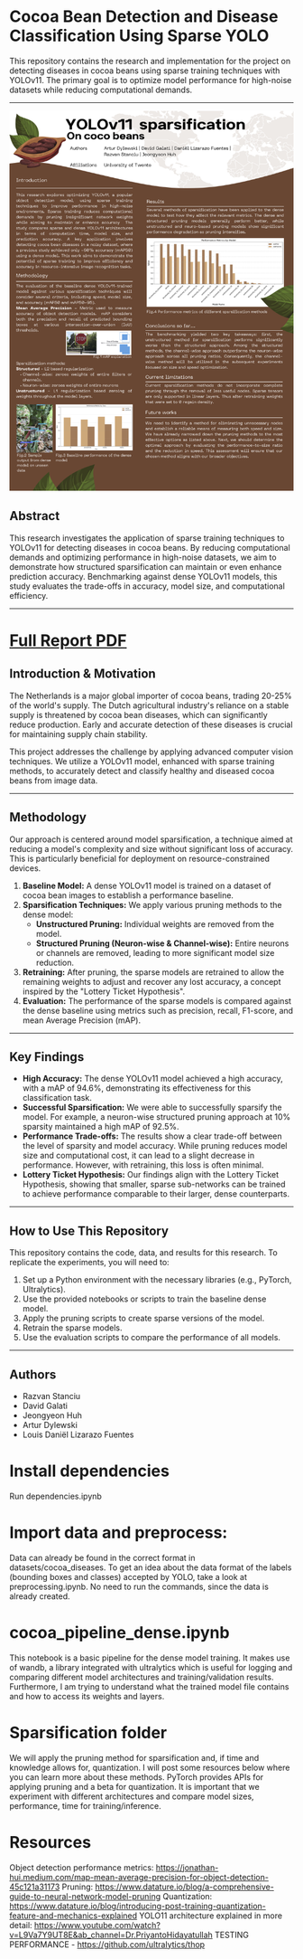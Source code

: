 # Cocoa Bean Detection and Disease Classification Using Sparse YOLO

This repository contains the research and implementation for the project on detecting diseases in cocoa beans using sparse training techniques with YOLOv11. The primary goal is to optimize model performance for high-noise datasets while reducing computational demands.

---

![Poster](poster.png)

## Abstract

This research investigates the application of sparse training techniques to YOLOv11 for detecting diseases in cocoa beans. By reducing computational demands and optimizing performance in high-noise datasets, we aim to demonstrate how structured sparsification can maintain or even enhance prediction accuracy. Benchmarking against dense YOLOv11 models, this study evaluates the trade-offs in accuracy, model size, and computational efficiency.

---

# [Full Report PDF](./Cocoa_Bean_Sparse_YOLO_Final_Report.pdf)

## Introduction & Motivation

The Netherlands is a major global importer of cocoa beans, trading 20-25% of the world's supply. The Dutch agricultural industry's reliance on a stable supply is threatened by cocoa bean diseases, which can significantly reduce production. Early and accurate detection of these diseases is crucial for maintaining supply chain stability.

This project addresses the challenge by applying advanced computer vision techniques. We utilize a YOLOv11 model, enhanced with sparse training methods, to accurately detect and classify healthy and diseased cocoa beans from image data.

---

## Methodology

Our approach is centered around model sparsification, a technique aimed at reducing a model's complexity and size without significant loss of accuracy. This is particularly beneficial for deployment on resource-constrained devices.

1.  **Baseline Model:** A dense YOLOv11 model is trained on a dataset of cocoa bean images to establish a performance baseline.
2.  **Sparsification Techniques:** We apply various pruning methods to the dense model:
    * **Unstructured Pruning:** Individual weights are removed from the model.
    * **Structured Pruning (Neuron-wise & Channel-wise):** Entire neurons or channels are removed, leading to more significant model size reduction.
3.  **Retraining:** After pruning, the sparse models are retrained to allow the remaining weights to adjust and recover any lost accuracy, a concept inspired by the "Lottery Ticket Hypothesis".
4.  **Evaluation:** The performance of the sparse models is compared against the dense baseline using metrics such as precision, recall, F1-score, and mean Average Precision (mAP).

---

## Key Findings

-   **High Accuracy:** The dense YOLOv11 model achieved a high accuracy, with a mAP of 94.6%, demonstrating its effectiveness for this classification task.
-   **Successful Sparsification:** We were able to successfully sparsify the model. For example, a neuron-wise structured pruning approach at 10% sparsity maintained a high mAP of 92.5%.
-   **Performance Trade-offs:** The results show a clear trade-off between the level of sparsity and model accuracy. While pruning reduces model size and computational cost, it can lead to a slight decrease in performance. However, with retraining, this loss is often minimal.
-   **Lottery Ticket Hypothesis:** Our findings align with the Lottery Ticket Hypothesis, showing that smaller, sparse sub-networks can be trained to achieve performance comparable to their larger, dense counterparts.

---

## How to Use This Repository

This repository contains the code, data, and results for this research. To replicate the experiments, you will need to:
1.  Set up a Python environment with the necessary libraries (e.g., PyTorch, Ultralytics).
2.  Use the provided notebooks or scripts to train the baseline dense model.
3.  Apply the pruning scripts to create sparse versions of the model.
4.  Retrain the sparse models.
5.  Use the evaluation scripts to compare the performance of all models.

---

## Authors

* Razvan Stanciu
* David Galati
* Jeongyeon Huh
* Artur Dylewski
* Louis Daniël Lizarazo Fuentes

# Install dependencies
Run dependencies.ipynb

# Import data and preprocess:
Data can already be found in the correct format in datasets/cocoa_diseases.
To get an idea about the data format of the labels (bounding boxes and classes) accepted by YOLO, 
take a look at preprocessing.ipynb. No need to run the commands, since the data is already created.


# cocoa_pipeline_dense.ipynb

This notebook is a basic pipeline for the dense model training. It makes use of wandb, a library
integrated with ultralytics which is useful for logging and comparing different model architectures
and training/validation results.
Furthermore, I am trying to understand what the trained model file contains and how to access its weights and layers.



# Sparsification folder


We will apply the pruning method for sparsification and, if time and knowledge allows for, quantization. I will post some resources
below where you can learn more about these methods.
PyTorch provides APIs for applying pruning and a beta for quantization.
It is important that we experiment with different architectures and compare model sizes, performance, time for training/inference.


# Resources

Object detection performance metrics: https://jonathan-hui.medium.com/map-mean-average-precision-for-object-detection-45c121a31173
Pruning: https://www.datature.io/blog/a-comprehensive-guide-to-neural-network-model-pruning
Quantization: https://www.datature.io/blog/introducing-post-training-quantization-feature-and-mechanics-explained
YOLO11 architecture explained in more detail: https://www.youtube.com/watch?v=L9Va7Y9UT8E&ab_channel=Dr.PriyantoHidayatullah
TESTING PERFORMANCE - https://github.com/ultralytics/thop


